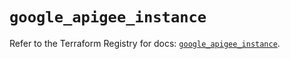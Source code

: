 # `google_apigee_instance`

Refer to the Terraform Registry for docs: [`google_apigee_instance`](https://registry.terraform.io/providers/hashicorp/google/5.39.0/docs/resources/apigee_instance).
